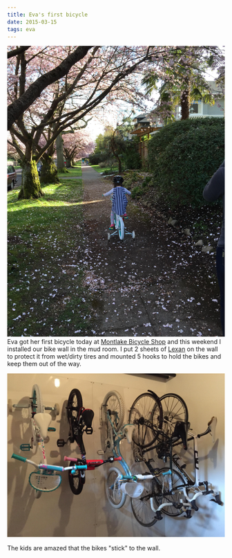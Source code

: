 ```yaml
---
title: Eva's first bicycle
date: 2015-03-15
tags: eva
---
```


![](/img/IMG_5326.JPG)
Eva got her first bicycle today at [Montlake Bicycle Shop](http://www.montlakebike.com/) and this weekend I installed our bike wall in the mud room. I put 2 sheets of [Lexan](http://www.sabic-ip.com/gep/Plastics/en/ProductsAndServices/ProductLine/lexan.html) on the wall to protect it from wet/dirty tires and mounted 5 hooks to hold the bikes and keep them out of the way.

![](/img/IMG_5325.JPG)

The kids are amazed that the bikes "stick" to the wall.
